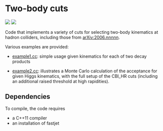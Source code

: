 # Two-body cuts

![](https://img.shields.io/badge/C%2B%2B-11-green)
[![](https://img.shields.io/badge/arXiv:-2006.nnnnn-green)](https://arxiv.org/abs/2006.nnnnn)


Code that implements a variety of cuts for selecting two-body kinematics
at hadron colliders, including those from [arXiv:2006.nnnnn](https://arxiv.org/abs/2006.nnnnn).

Various examples are provided:

- [example1.cc](example1.cc): simple usage given kinematics for each of
  two decay products

- [example2.cc](example2.cc): illustrates a Monte Carlo calculation of
  the acceptance for given Higgs kinematics, with the full setup of the
  CBI_HR cuts (including an additional raised threshold at high
  rapidities).

## Dependencies

To compile, the code requires

- a C++11 compiler
- an installation of fastjet
